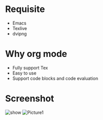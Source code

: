 # Requisite
* Emacs
* Texlive
* dvipng
# Why org mode
* Fully support Tex
* Easy to use
* Support code blocks and code evaluation
# Screenshot
<img src="https://preview.ibb.co/c6xUGc/show.png" alt="show" border="0">
<img src="https://image.ibb.co/gbULu7/Picture1.png" alt="Picture1" border="0">
